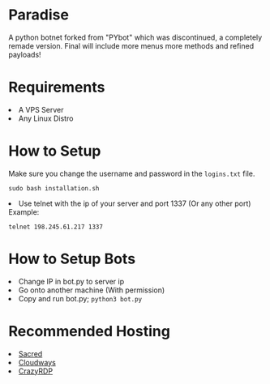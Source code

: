 # Paradise
A python botnet forked from "PYbot" which was discontinued, a completely remade version. Final will include more menus more methods and refined payloads!

# Requirements
  <li>A VPS Server</li>
  <li>Any Linux Distro</li>

# How to Setup
  <p>Make sure you change the username and password in the <code>logins.txt</code> file.</p>
  <pre><code>sudo bash installation.sh</code></pre>
  <li>Use telnet with the ip of your server and port 1337 (Or any other port)</li>  
  Example: <pre><code>telnet 198.245.61.217 1337</code></pre></li>

# How to Setup Bots
  <li>Change IP in bot.py to server ip</li>
  <li>Go onto another machine (With permission)</li>
  <li>Copy and run bot.py; <code>python3 bot.py</code></li>

# Recommended Hosting
  <li><a href="https://sacred.sbs/">Sacred</a>
  <li><a href="https://www.cloudways.com/en/">Cloudways</a>
  <li><a href="https://crazyrdp.com/linux-vps-hosting/">CrazyRDP</a></li>
    <div></lu>
